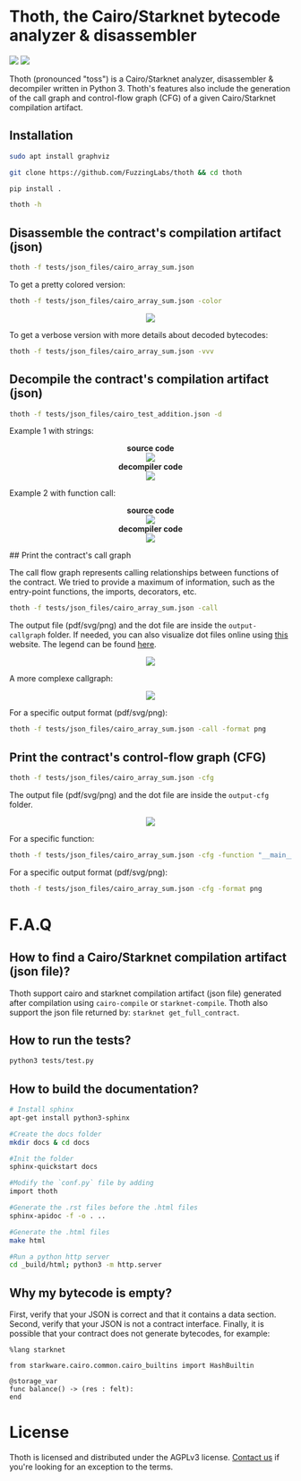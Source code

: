 # Thoth, the Cairo/Starknet bytecode analyzer & disassembler
<img src="./tests/coverage.svg"/> <img src ="https://img.shields.io/badge/python-3.10-blue.svg"/>

Thoth (pronounced "toss") is a Cairo/Starknet analyzer, disassembler & decompiler written in Python 3. Thoth's features also include the generation of the call graph and control-flow graph (CFG) of a given Cairo/Starknet compilation artifact.

## Installation

```sh
sudo apt install graphviz

git clone https://github.com/FuzzingLabs/thoth && cd thoth

pip install .

thoth -h
```

## Disassemble the contract's compilation artifact (json)


```sh
thoth -f tests/json_files/cairo_array_sum.json
```

To get a pretty colored version:

```sh
thoth -f tests/json_files/cairo_array_sum.json -color
```
<p align="center">
	<img src="/images/thoth_disas_color.png"/>
</p>

To get a verbose version with more details about decoded bytecodes:
```sh
thoth -f tests/json_files/cairo_array_sum.json -vvv
```

## Decompile the contract's compilation artifact (json)


```sh
thoth -f tests/json_files/cairo_test_addition.json -d
```
Example 1 with strings:
<p align="center">
	<b> source code </b></br>
	<img src="/images/thoth_decompile_sourcecode.png"/></br>
	<b> decompiler code </b></br>
	<img src="/images/thoth_decompile.png"/></br>
</p>
Example 2 with function call:
<p align="center">
	<b> source code </b></br>
	<img src="/images/thoth_decompile_sourcecode_2.png"/></br>
	<b> decompiler code </b></br>
	<img src="/images/thoth_decompile_2.png"/></br>
</p>
## Print the contract's call graph 

The call flow graph represents calling relationships between functions of the contract. We tried to provide a maximum of information, such as the entry-point functions, the imports, decorators, etc.

```sh
thoth -f tests/json_files/cairo_array_sum.json -call
```
The output file (pdf/svg/png) and the dot file are inside the `output-callgraph` folder.
If needed, you can also visualize dot files online using [this](https://dreampuf.github.io/GraphvizOnline/) website. The legend can be found [here](images/callgraph_legend.png).

<p align="center">
	<img src="/images/thoth_callgraph_simple.png"/>
</p>

A more complexe callgraph:
<p align="center">
	<img src="/images/starknet_get_full_contract_l2_dai_bridge.gv.png"/>
</p>


For a specific output format (pdf/svg/png):
```sh
thoth -f tests/json_files/cairo_array_sum.json -call -format png
```

## Print the contract's control-flow graph (CFG)

```sh
thoth -f tests/json_files/cairo_array_sum.json -cfg
```
The output file (pdf/svg/png) and the dot file are inside the `output-cfg` folder.

<p align="center">
	<img src="/images/cairo_array_sum.gv.png"/>
</p>

For a specific function:
```sh
thoth -f tests/json_files/cairo_array_sum.json -cfg -function "__main__.main"
```

For a specific output format (pdf/svg/png):
```sh
thoth -f tests/json_files/cairo_array_sum.json -cfg -format png
```
# F.A.Q

## How to find a Cairo/Starknet compilation artifact (json file)?

Thoth support cairo and starknet compilation artifact (json file) generated after compilation using `cairo-compile` or `starknet-compile`. Thoth also support the json file returned by: `starknet get_full_contract`.

## How to run the tests?

``` sh
python3 tests/test.py
```

## How to build the documentation?

```sh
# Install sphinx
apt-get install python3-sphinx

#Create the docs folder
mkdir docs & cd docs

#Init the folder
sphinx-quickstart docs

#Modify the `conf.py` file by adding
import thoth

#Generate the .rst files before the .html files
sphinx-apidoc -f -o . ..

#Generate the .html files
make html

#Run a python http server
cd _build/html; python3 -m http.server
```

## Why my bytecode is empty?

First, verify that your JSON is correct and that it contains a data section.
Second, verify that your JSON is not a contract interface.
Finally, it is possible that your contract does not generate bytecodes, for example:

```cairo
%lang starknet

from starkware.cairo.common.cairo_builtins import HashBuiltin

@storage_var
func balance() -> (res : felt):
end
```

# License

Thoth is licensed and distributed under the AGPLv3 license. [Contact us](mailto:contact@fuzzinglabs.com) if you're looking for an exception to the terms.
